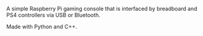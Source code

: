 A simple Raspberry Pi gaming console that is interfaced by breadboard and PS4 controllers via USB or Bluetooth.

Made with Python and C++.
